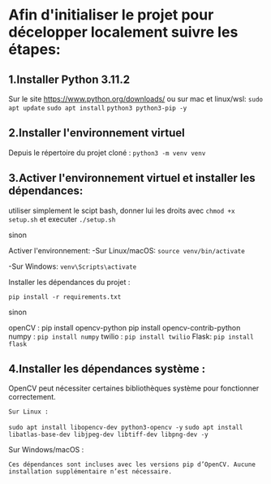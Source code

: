# Afin d'initialiser le projet pour décelopper localement suivre les étapes:

## 1.Installer Python 3.11.2
Sur le site https://www.python.org/downloads/
ou sur mac et linux/wsl:
`sudo apt update`
`sudo apt install` `python3 python3-pip -y`


## 2.Installer l'environnement virtuel
Depuis le répertoire du projet cloné :
`python3 -m venv venv`

## 3.Activer l'environnement virtuel et installer les dépendances:
utiliser simplement le scipt bash, donner lui les droits avec `chmod +x setup.sh` et executer `./setup.sh`

sinon

Activer l'environnement:
-Sur Linux/macOS: `source venv/bin/activate`

-Sur Windows: `venv\Scripts\activate`

Installer les dépendances du projet :

`pip install -r requirements.txt`

sinon

openCV : pip install opencv-python  pip install opencv-contrib-python
numpy : `pip install numpy`
twilio : `pip install twilio`
Flask: `pip install flask`


## 4.Installer les dépendances système :
OpenCV peut nécessiter certaines bibliothèques système pour fonctionner correctement.

    Sur Linux :

`sudo apt install libopencv-dev python3-opencv -y`
`sudo apt install libatlas-base-dev libjpeg-dev libtiff-dev libpng-dev -y`

Sur Windows/macOS :

    Ces dépendances sont incluses avec les versions pip d’OpenCV. Aucune installation supplémentaire n’est nécessaire.







